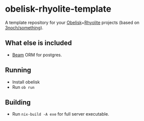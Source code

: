 # obelisk-rhyolite-template

A template repository for your [Obelisk](https://www.srid.ca/obelisk.html)+[Rhyolite](https://www.srid.ca/rhyolite.html) projects (based on [3noch/something](https://github.com/3noch/something)).

## What else is included

- [Beam](https://haskell-beam.github.io/beam/) ORM for postgres.

## Running

- Install obelisk
- Run `ob run`

## Building

* Run `nix-build -A exe` for full server executable.

